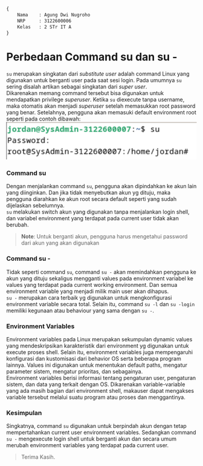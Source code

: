 ```
{
    Nama    : Agung Dwi Nugroho
    NRP     : 3122600006
    Kelas   : 2 STr IT A
}
```

# Perbedaan Command su dan su -
`su` merupakan singkatan dari *substitute user* adalah command Linux yang digunakan untuk berganti user pada saat sesi login. Pada umumnya `su` sering disalah artikan sebagai singkatan dari *super user*.<br>
Dikarenakan memang command tersebut bisa digunakan untuk mendapatkan privilege *superuser*. Ketika `su` diexecute tanpa username, maka otomatis akan menjadi *superuser* setelah memasukkan root password yang benar. Setelahnya, pengguna akan memasuki default environment root seperti pada contoh dibawah: <br>
![su superuser](./assets/1.png) <br>

### Command su
Dengan menjalankan command `su`, pengguna akan dipindahkan ke akun lain yang diinginkan. Dan jika tidak menyebutkan akun yg dituju, maka pengguna diarahkan ke akun root secara default seperti yang sudah dijelaskan sebelumnya. <br>
`su` melakukan switch akun yang digunakan tanpa menjalankan login shell, dan variabel environment yang terdapat pada current user tidak akan berubah. <br>
> **Note**: Untuk berganti akun, pengguna harus mengetahui password dari akun yang akan digunakan

### Command su -
Tidak seperti command `su`, command `su -` akan memindahkan pengguna ke akun yang dituju sekaligus mengganti values pada environment variabel ke values yang terdapat pada current working environment. Dan semua environment variable yang menjadi milik main user akan dihapus. <br>
`su -` merupakan cara terbaik yg digunakan untuk mengkonfigurasi environment variable secara total. Selain itu, command `su -l` dan `su -login` memiliki kegunaan atau behaviour yang sama dengan `su -`.

### Environment Variables
Environment variables pada Linux merupakan sekumpulan dynamic values yang mendeskripsikan karakteristik dari environment yg digunakan untuk execute proses shell. Selain itu, environment variables juga mempengaruhi konfigurasi dan kustomisasi dari behavior OS serta beberapa program lainnya. Values ini digunakan untuk menentukan default paths, mengatur parameter sistem, mengatur prioritas, dan sebagainya. <br>
Environment variables berisi informasi tentang pengaturan user, pengaturan sistem, dan data yang terkait dengan OS. Dikarenakan variable-variable yang ada masih bagian dari environment shell, makauser dapat mengakses variable tersebut melalui suatu program atau proses dan menggantinya.

### Kesimpulan
Singkatnya, command `su` digunakan untuk berpindah akun dengan tetap mempertahankan current user environment variables. Sedangkan command `su -` mengexecute login shell untuk berganti akun dan secara umum merubah environment variables yang terdapat pada current user. <br>

> Terima Kasih.